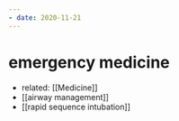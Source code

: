 ```yaml
---
- date: 2020-11-21
---
```


# emergency medicine

- related: [[Medicine]]
- [[airway management]]
- [[rapid sequence intubation]]
